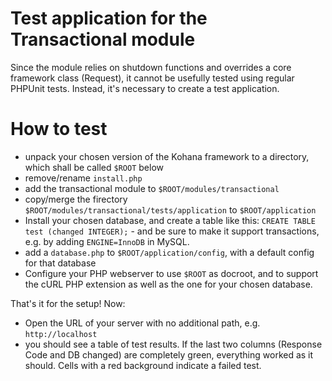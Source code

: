 Test application for the Transactional module
=============================================

Since the module relies on shutdown functions and overrides a core framework class (Request), it cannot be usefully tested using regular PHPUnit tests. Instead, it's necessary to create a test application.

How to test
===========

* unpack your chosen version of the Kohana framework to a directory, which shall be called `$ROOT` below
* remove/rename `install.php`
* add the transactional module to `$ROOT/modules/transactional`
* copy/merge the firectory `$ROOT/modules/transactional/tests/application` to `$ROOT/application`
* Install your chosen database, and create a table like this: `CREATE TABLE test (changed INTEGER);` - and be sure to make it support transactions, e.g. by adding `ENGINE=InnoDB` in MySQL.  
* add a `database.php` to `$ROOT/application/config`, with a default config for that database
* Configure your PHP webserver to use `$ROOT` as docroot, and to support the cURL PHP extension as well as the one for your chosen database.

That's it for the setup! Now:

* Open the URL of your server with no additional path, e.g. `http://localhost`
* you should see a table of test results. If the last two columns (Response Code and DB changed) are completely green, everything worked as it should. Cells with a red background indicate a failed test.